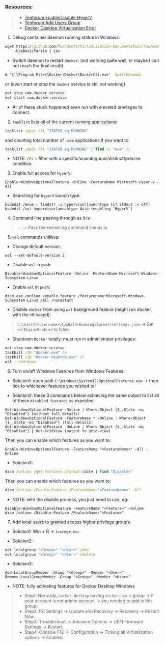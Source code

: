 ### Resources:

> - [Tenforum Enable/Disable HyperV](https://www.tenforums.com/tutorials/57136-turn-off-hyper-v-enhanced-session-mode-windows-10-a.html)
> - [Tenforum Add Users Group](https://www.tenforums.com/tutorials/88049-add-remove-users-groups-windows-10-a.html)
> - [Docker Desktop Virtualization Error](https://docs.docker.com/desktop/windows/troubleshoot/#virtualization)

1. Debug container daemon running status in Windows:

```cmd
wget https://github.com/Microsoft/Virtualization-Documentation/raw/master/windows-server-container-tools/Debug-ContainerHost/Debug-ContainerHost.ps1
    -UseBasicParsin | iex
```

- Switch daemon to restart `docker`: (not working quite well, or maybe I can not reach the final result)

```cmd
& 'C:\Program Files\Docker\Docker\DockerCli.exe' -SwitchDaemon
```

or (even start or stop the `docker` service is still not working)

```cmd
net stop com.docker.service
net start com.docker.service
```

- All of these stuck happened even run with elevated privileges to connect.

2. `tasklist` lists all of the current running applications:

```cmd
tasklist /apps /fi "STATUS eq RUNNING"
```

and counting total number of `.exe` applications if you want to:

```cmd
tasklist /apps /fi "STATUS eq RUNNING" | find /i "exe" /c
```

- NOTE: `/fi` ~ filter with a specific/unambiguous/distinct/precise condition.

3. Enable full access for `HyperV`:

```pwsh
Enable-WindowsOptionalFeature -Online -FeatureName Microsoft-Hyper-V -All
```

- Searching for `HyperV` launch type:

```pwsh
bcdedit /enum | findstr -i hypervisorlaunchtype (if stdout := off)
bcdedit /set hypervisorlaunchtype Auto (enabling `HyperV`)
```

4. Command line passing through as it is:

> `--` := Pass the remaining command line as is.

5. `wsl` commands utilities:

- Change default version:

```pwsh
wsl --set-default-version 2
```

- Disable `wsl` in `pwsh`:

```pwsh
Disable-WindowsOptionalFeature -Online -FeatureName Microsoft-Windows-Subsystem-Linux
```

- Enable `wsl` in `pwsh`:

```pwsh
dism.exe /online /enable-feature /featurename:Microsoft-Windows-Subsystem-Linux /all /norestart
```

- Disable `docker` from using `wsl` background feature (might run docker with the `VM` based):

> `C:\Users\<username>\AppData\Roaming\Docker\settings.json` -> Set `wslEngineEnabled` to false.

- Shutdown `Docker` totally: must run in administrator privileges:

```cmd
net stop com.docker.service
taskkill /IM "docker.exe" /F
taskkill /IM "Docker Desktop.exe" /F
wsl --shutdown
```

6. Turn on/off Windows Features from Windows Features:

- Solution1: open path `C:\Windows\System32\OptionalFeatures.exe` -> then tick to whichever features you wished to!

- Solution2: these 3 commands below achieving the same output to list all of these `disabled features` as expected:

```pwsh
Get-WindowsOptionalFeature -Online | Where-Object {$_.State -eq "Disabled"} (without full details)
Get-WindowsOptionalFeature -FeatureName * -Online | Where-Object {$_.State -eq "Disabled"} (full details)
Get-WindowsOptionalFeature -OnLine | Where-Object {$_.State -eq "Disabled"} | Out-GridView (output to grid-view)
```

Then you can enable which features as you want to:

```pwsh
Enable-WindowsOptionalFeature -FeatureName "<FeatureName>" -All -Online
```

- Solution3:

```cmd
dism /online /get-features /format:table | find "Disabled"
```

Then you can enable which features as you want to:

```cmd
dism /online /Enable-Feature /FeatureName:"<FeatureName>" -All
```

- NOTE: with the disable process, you just need to use, eg:

```pwsh
Disable-WindowsOptionalFeature -FeatureName "<Feature>" -Online
dism /online /Disable-Feature /FeatureName:"<Feature>"
```

7. Add local users to granted access higher privilege groups:

- Solution1: Win + R -> `lusrmgr.msc`

- Solution2:

```cmd
net localgroup "<Group>" "<User>" /add
net localgroup "<Group>" "<User>" /delete
```

- Solution3:

```pwsh
Add-LocalGroupMember -Group "<Group>" -Member "<User>"
Remove-LocalGroupMember -Group "<Group>" -Member "<User>"
```

- NOTE: fully activating features for Docker Desktop Windows

> - Step1: Normally, `docker-desktop` having `docker-users` group -> if your account is not admin account -> you needed to add in this group.
> - Step2: PC Settings -> Update and Recovery -> Recovery -> Restart Now.
> - Step3: Troubleshoot -> Advance Options -> UEFI Firmware Settings -> Restart.
> - Step4: Console F12 -> Configuration -> Ticking all Virtualization options -> Enabled.
